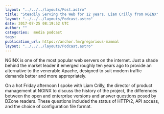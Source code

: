 ```yaml
---
layout: "../../../layouts/Post.astro"
title: "Steadily Serving the Web for 12 years, Liam Crilly from NGINX"
layout: "../../../layouts/Podcast.astro"
date: 2017-07-25 08:19:52 UTC
author: ""
categories:  media podcast
tags:
publication_url: https://anchor.fm/gregarious-mammal
layout: "../../../layouts/Podcast.astro"
---
```

NGINX is one of the most popular web servers on the internet. Just a shade behind the market leader it emerged roughly ten years ago to provide an alternative to the venerable Apache, designed to suit modern traffic demands better and more appropriately.

On a hot Friday afternoon I spoke with Liam Crilly, the director of product management at NGINX to discuss the history of the project, the differences between the open and enterprise versions and answer questions posed by DZone readers. These questions included the status of HTTP/2, API access, and the choice of configuration file format.